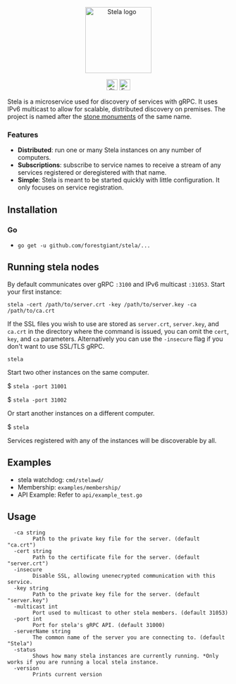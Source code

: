 <p align="center">
<a href="https://docs.forestgiant.com/#stela" target="_blank"><img src="https://dl.dropboxusercontent.com/s/rtqinu44giaelja/Stela-Logo-Horz-Grey.svg?dl=0" height="150" alt="Stela logo"/></a>
</p>

<p align="center">
<a href="https://docs.forestgiant.com/stela/api/" target="_blank"><img src="https://img.shields.io/badge/docs-stela%20api-3DB55B.svg" height="25" alt="Stela API Docs"/></a>   <a href="https://gitter.im/forestgiant/Lobby" target="_blank"><img src="https://img.shields.io/badge/chat-gitter-E1463D.svg" height="25" alt="Forest Giant on Gitter"/></a>
</p>

Stela is a microservice used for discovery of services with gRPC. It uses IPv6 multicast to allow for scalable, distributed discovery on premises.  The project is named after the [stone monuments](https://en.wikipedia.org/wiki/Stela) of the same name.

### Features
* **Distributed**: run one or many Stela instances on any number of computers. 
* **Subscriptions**: subscribe to service names to receive a stream of any services registered or deregistered with that name.
* **Simple**: Stela is meant to be started quickly with little configuration. It only focuses on service registration.

## Installation
### Go
* `go get -u github.com/forestgiant/stela/...`

## Running stela nodes
By default communicates over gRPC `:3100` and IPv6 multicast `:31053`. 
Start your first instance:


`stela -cert /path/to/server.crt -key /path/to/server.key -ca /path/to/ca.crt`

If the SSL files you wish to use are stored as `server.crt`, `server.key`, and `ca.crt` in the directory where the command is issued, you can omit the `cert`, `key`, and `ca` parameters. Alternatively you can use the `-insecure` flag if you don't want to use SSL/TLS gRPC.

`stela`

Start two other instances on the same computer.

$ `stela -port 31001`

$ `stela -port 31002`

Or start another instances on a different computer.

$ `stela`

Services registered with any of the instances will be discoverable by all.

## Examples
* stela watchdog: `cmd/stelawd/`
* Membership: `examples/membership/`
* API Example: Refer to `api/example_test.go`

## Usage
```
  -ca string
    	Path to the private key file for the server. (default "ca.crt")
  -cert string
    	Path to the certificate file for the server. (default "server.crt")
  -insecure
    	Disable SSL, allowing unenecrypted communication with this service.
  -key string
    	Path to the private key file for the server. (default "server.key")
  -multicast int
    	Port used to multicast to other stela members. (default 31053)
  -port int
    	Port for stela's gRPC API. (default 31000)
  -serverName string
    	The common name of the server you are connecting to. (default "Stela")
  -status
    	Shows how many stela instances are currently running. *Only works if you are running a local stela instance.
  -version
    	Prints current version
```
